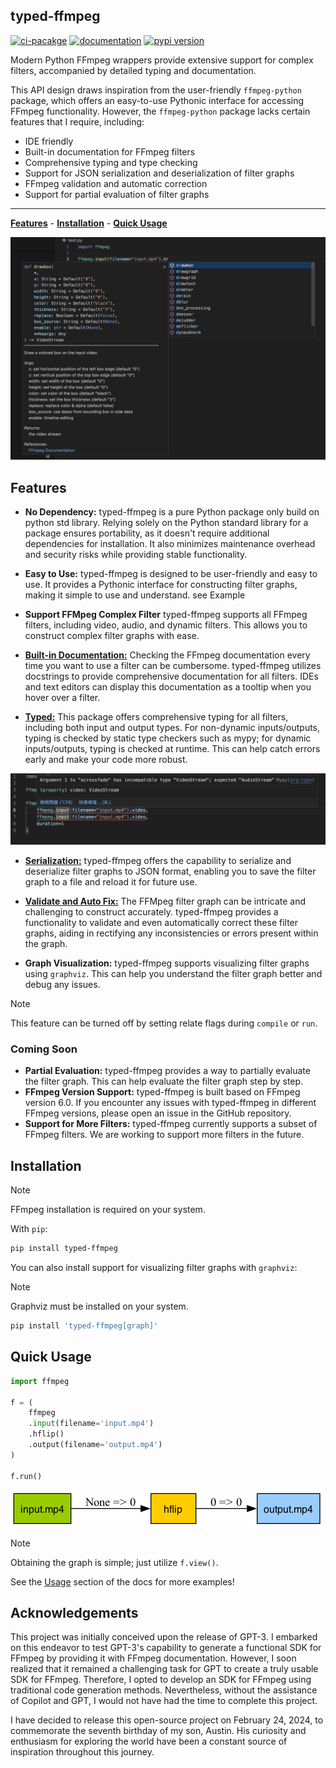 ## typed-ffmpeg

[![ci-pacakge](https://github.com/livingbio/typed-ffmpeg/actions/workflows/ci-package.yml/badge.svg)](https://github.com/livingbio/typed-ffmpeg/actions?query=workflow%3Aci)
[![documentation](https://img.shields.io/badge/docs-mkdocs%20material-blue.svg?style=flat)](https://livingbio.github.io/typed-ffmpeg/)
[![pypi version](https://img.shields.io/pypi/v/typed-ffmpeg.svg)](https://pypi.org/project/typed-ffmpeg/)

Modern Python FFmpeg wrappers provide extensive support for complex filters, accompanied by detailed typing and documentation.

This API design draws inspiration from the user-friendly `ffmpeg-python` package, which offers an easy-to-use Pythonic interface for accessing FFmpeg functionality. However, the `ffmpeg-python` package lacks certain features that I require, including:

- IDE friendly
- Built-in documentation for FFmpeg filters
- Comprehensive typing and type checking
- Support for JSON serialization and deserialization of filter graphs
- FFmpeg validation and automatic correction
- Support for partial evaluation of filter graphs

---

**[Features](#features)** - **[Installation](#installation)** - **[Quick Usage](#quick-usage)**

![typed-ffmpeg](https://raw.githubusercontent.com/livingbio/typed-ffmpeg/main/docs/media/autocomplete.png)

## Features
- **No Dependency:**
  typed-ffmpeg is a pure Python package only build on python std library. Relying solely on the Python standard library for a package ensures portability, as it doesn't require additional dependencies for installation. It also minimizes maintenance overhead and security risks while providing stable functionality.

- **Easy to Use:**
  typed-ffmpeg is designed to be user-friendly and easy to use. It provides a Pythonic interface for constructing filter graphs, making it simple to use and understand.
  see Example

- **Support FFMpeg Complex Filter**
  typed-ffmpeg supports all FFmpeg filters, including video, audio, and dynamic filters. This allows you to construct complex filter graphs with ease.

- [**Built-in Documentation:**](https://livingbio.github.io/typed-ffmpeg/usage/doc/)
  Checking the FFmpeg documentation every time you want to use a filter can be cumbersome. typed-ffmpeg utilizes docstrings to provide comprehensive documentation for all filters. IDEs and text editors can display this documentation as a tooltip when you hover over a filter.

- [**Typed:**](https://livingbio.github.io/typed-ffmpeg/usage/typed/)
  This package offers comprehensive typing for all filters, including both input and output types. For non-dynamic inputs/outputs, typing is checked by static type checkers such as mypy; for dynamic inputs/outputs, typing is checked at runtime. This can help catch errors early and make your code more robust.

![typed-ffmpeg](https://raw.githubusercontent.com/livingbio/typed-ffmpeg/main/docs/media/typed.png)


- [**Serialization:**](https://livingbio.github.io/typed-ffmpeg/usage/serialize/)
  typed-ffmpeg offers the capability to serialize and deserialize filter graphs to JSON format, enabling you to save the filter graph to a file and reload it for future use.

- [**Validate and Auto Fix:**](https://livingbio.github.io/typed-ffmpeg/usage/validate/)
  The FFMpeg filter graph can be intricate and challenging to construct accurately. typed-ffmpeg provides a functionality to validate and even automatically correct these filter graphs, aiding in rectifying any inconsistencies or errors present within the graph.

- **Graph Visualization:**
  typed-ffmpeg supports visualizing filter graphs using `graphviz`. This can help you understand the filter graph better and debug any issues.


> [!Note]
This feature can be turned off by setting relate flags during `compile` or `run`.

### Coming Soon
- **Partial Evaluation:**
  typed-ffmpeg provides a way to partially evaluate the filter graph. This can help evaluate the filter graph step by step.
- **FFmpeg Version Support:**
  typed-ffmpeg is built based on FFmpeg version 6.0. If you encounter any issues with typed-ffmpeg in different FFmpeg versions, please open an issue in the GitHub repository.
- **Support for More Filters:**
  typed-ffmpeg currently supports a subset of FFmpeg filters. We are working to support more filters in the future.


## Installation

> [!Note]
FFmpeg installation is required on your system.

With `pip`:

```bash
pip install typed-ffmpeg
```

You can also install support for visualizing filter graphs with `graphviz`:

> [!Note]
Graphviz must be installed on your system.

```bash
pip install 'typed-ffmpeg[graph]'
```


## Quick Usage

```python
import ffmpeg

f = (
    ffmpeg
    .input(filename='input.mp4')
    .hflip()
    .output(filename='output.mp4')
)

f.run()
```
![quickstart](https://raw.githubusercontent.com/livingbio/typed-ffmpeg/main/docs/media/quickstart.png)

> [!NOTE]
Obtaining the graph is simple; just utilize `f.view()`.

See the [Usage](https://mkdocstrings.github.io/usage) section of the docs for more examples!

## Acknowledgements

This project was initially conceived upon the release of GPT-3. I embarked on this endeavor to test GPT-3's capability to generate a functional SDK for FFmpeg by providing it with FFmpeg documentation. However, I soon realized that it remained a challenging task for GPT to create a truly usable SDK for FFmpeg. Therefore, I opted to develop an SDK for FFmpeg using traditional code generation methods. Nevertheless, without the assistance of Copilot and GPT, I would not have had the time to complete this project.

I have decided to release this open-source project on February 24, 2024, to commemorate the seventh birthday of my son, Austin. His curiosity and enthusiasm for exploring the world have been a constant source of inspiration throughout this journey.
